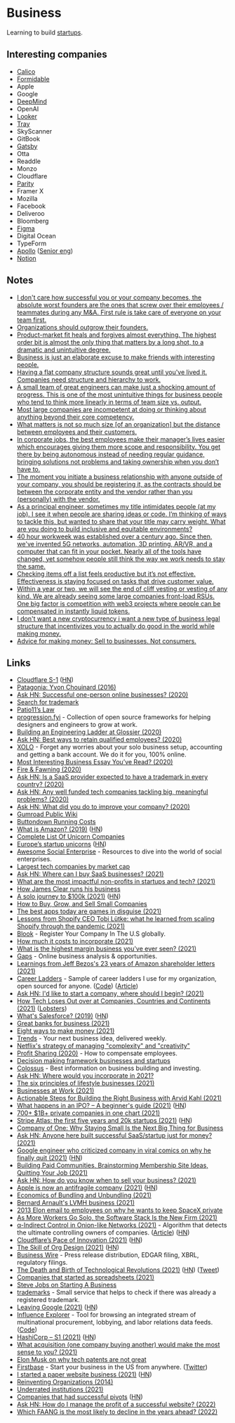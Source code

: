 # Business

Learning to build [startups](startups/startups.md).

## Interesting companies

- [Calico](https://www.calicolabs.com/)
- [Formidable](https://formidable.com/careers/)
- Apple
- Google
- [DeepMind](https://deepmind.com/careers/jobs)
- OpenAI
- [Looker](https://www.parity.io/jobs/)
- [Tray](https://tray.io/careers)
- SkyScanner
- GitBook
- [Gatsby](https://www.gatsbyjs.com/careers/)
- Otta
- Readdle
- Monzo
- Cloudflare
- [Parity](https://www.parity.io/jobs/)
- Framer X
- Mozilla
- Facebook
- Deliveroo
- Bloomberg
- [Figma](https://www.figma.com/careers/)
- Digital Ocean
- TypeForm
- [Apollo](https://www.apollographql.com/careers/) ([Senior eng](https://www.apollographql.com/careers/positions/#Senior-Backend-Software-Engineer:b8ec842e-e79a-455e-a665-b312892d946e))
- [Notion](https://www.notion.so/Work-at-Notion-e7aeb157238a4603a2964b28c646f07f)

## Notes

- [I don't care how successful you or your company becomes, the absolute worst founders are the ones that screw over their employees / teammates during any M&A. First rule is take care of everyone on your team first.](https://twitter.com/ajt/status/1379303139870961666)
- [Organizations should outgrow their founders.](https://twitter.com/joshsimmons/status/1379326794373898242)
- [Product-market fit heals and forgives almost everything. The highest order bit is almost the only thing that matters by a long shot, to a dramatic and unintuitive degree.](https://twitter.com/visakanv/status/1382128300189839360)
- [Business is just an elaborate excuse to make friends with interesting people.](https://twitter.com/awilkinson/status/1390741017079422979)
- [Having a flat company structure sounds great until you've lived it. Companies need structure and hierarchy to work.](https://twitter.com/iamharaldur/status/1395084530609004549)
- [A small team of great engineers can make just a shocking amount of progress. This is one of the most unintuitive things for business people who tend to think more linearly in terms of team size vs. output.](https://twitter.com/jaltma/status/1395479778346426372)
- [Most large companies are incompetent at doing or thinking about anything beyond their core competency.](https://twitter.com/austin_rief/status/1397526266442625032)
- [What matters is not so much size [of an organization] but the distance between employees and their customers.](https://twitter.com/johnmaeda/status/1422510958195482630)
- [In corporate jobs, the best employees make their manager’s lives easier which encourages giving them more scope and responsibility. You get there by being autonomous instead of needing regular guidance, bringing solutions not problems and taking ownership when you don’t have to.](https://twitter.com/Carnage4Life/status/1408423307494400004)
- [The moment you initiate a business relationship with anyone outside of your company, you should be registering it, as the contracts should be between the corporate entity and the vendor rather than you (personally) with the vendor.](https://www.reddit.com/r/SaaS/comments/oz8m6m/registering_a_company/)
- [As a principal engineer, sometimes my title intimidates people (at my job). I see it when people are sharing ideas or code. I’m thinking of ways to tackle this, but wanted to share that your title may carry weight. What are you doing to build inclusive and equitable environments?](https://twitter.com/bryanl/status/1441441208321069060)
- [40 hour workweek was established over a century ago. Since then, we've invented 5G networks, automation, 3D printing, AR/VR, and a computer that can fit in your pocket. Nearly all of the tools have changed, yet somehow people still think the way we work needs to stay the same.](https://twitter.com/stephsmithio/status/1433939023278456833)
- [Checking items off a list feels productive but it’s not effective. Effectiveness is staying focused on tasks that drive customer value.](https://twitter.com/techgirl1908/status/1462104303959695366)
- [Within a year or two, we will see the end of cliff vesting or vesting of any kind. We are already seeing some large companies front-load RSUs. One big factor is competition with web3 projects where people can be compensated in instantly liquid tokens.](https://twitter.com/sriramk/status/1463977494667620352)
- [I don't want a new cryptocurrency i want a new type of business legal structure that incentivizes you to actually do good in the world while making money.](https://twitter.com/mollyfmielke/status/1472231100487323652)
- [Advice for making money: Sell to businesses. Not consumers.](https://twitter.com/JamesonCamp/status/1472990210422194186)

## Links

- [Cloudflare S-1](https://www.sec.gov/Archives/edgar/data/1477333/000119312519222176/d735023ds1.htm) ([HN](https://news.ycombinator.com/item?id=20706702))
- [Patagonia: Yvon Chouinard (2016)](https://overcast.fm/+Ht3pSUGdQ)
- [Ask HN: Successful one-person online businesses? (2020)](https://news.ycombinator.com/item?id=22858035)
- [Search for trademark](https://www.gov.uk/search-for-trademark)
- [Patio11’s Law](https://secondbreakfast.co/patio11-s-law)
- [progression.fyi](https://www.progression.fyi/) - Collection of open source frameworks for helping designers and engineers to grow at work.
- [Building an Engineering Ladder at Glossier (2020)](https://medium.com/glossier/building-an-engineering-ladder-at-glossier-e7fc3a390695)
- [Ask HN: Best ways to retain qualified employees? (2020)](https://news.ycombinator.com/item?id=23746156)
- [XOLO](https://www.xolo.io/) - Forget any worries about your solo business setup, accounting and getting a bank account. We do it for you, 100% online.
- [Most Interesting Business Essay You’ve Read? (2020)](https://kscarrott.com/biz-essays/)
- [Fire & Fawning (2020)](https://www.profgalloway.com/fire-fawning)
- [Ask HN: Is a SaaS provider expected to have a trademark in every country? (2020)](https://news.ycombinator.com/item?id=24195375)
- [Ask HN: Any well funded tech companies tackling big, meaningful problems? (2020)](https://news.ycombinator.com/item?id=24408324)
- [Ask HN: What did you do to improve your company? (2020)](https://news.ycombinator.com/item?id=24398077)
- [Gumroad Public Wiki](https://www.notion.so/Public-Wiki-72663c59ed5a432a9d52accafd8f166e)
- [Buttondown Running Costs](https://www.notion.so/Running-Costs-f29729ded5494272947f656440967cbf)
- [What is Amazon? (2019)](https://zackkanter.com/2019/03/13/what-is-amazon/) ([HN](https://news.ycombinator.com/item?id=24878422))
- [Complete List Of Unicorn Companies](https://www.cbinsights.com/research-unicorn-companies)
- [Europe’s startup unicorns](https://sifted.eu/rankings/european-unicorn-startups) ([HN](https://news.ycombinator.com/item?id=25185528))
- [Awesome Social Enterprise](https://github.com/RayBB/awesome-social-enterprise) - Resources to dive into the world of social enterprises.
- [Largest tech companies by market cap](https://companiesmarketcap.com/tech/largest-tech-companies-by-market-cap/)
- [Ask HN: Where can I buy SaaS businesses? (2021)](https://news.ycombinator.com/item?id=25817871)
- [What are the most impactful non-profits in startups and tech? (2021)](https://twitter.com/schlaf/status/1357413874291662848)
- [How James Clear runs his business](https://twitter.com/lexpaval/status/1359834580539371520)
- [A solo journey to $100k (2021)](https://draculatheme.com/pro/journey) ([HN](https://news.ycombinator.com/item?id=26262989))
- [How to Buy, Grow, and Sell Small Companies](https://www.microacquisitions.com/how-to-buy-small-companies)
- [The best apps today are games in disguise (2021)](https://twitter.com/Tocelot/status/1370771791891861515)
- [Lessons from Shopify CEO Tobi Lütke: what he learned from scaling Shopify through the pandemic (2021)](https://calacanis.com/2021/03/18/lessons-from-shopify-ceo-tobi-lutke-what-he-learned-from-scaling-shopify-through-the-pandemic-this-week-in-startups-blog/)
- [Blook](https://www.blook.io/) - Register Your Company In The U.S globally.
- [How much it costs to incorporate (2021)](https://twitter.com/JoshWComeau/status/1377336821961654279)
- [What is the highest margin business you've ever seen? (2021)](https://twitter.com/businessbarista/status/1378827193422393355)
- [Gaps](https://gaps.com/) - Online business analysis & opportunities.
- [Learnings from Jeff Bezos's 23 years of Amazon shareholder letters (2021)](https://twitter.com/sumitgrrg/status/1381227286238666752)
- [Career Ladders](https://career-ladders.dev/) - Sample of career ladders I use for my organization, open sourced for anyone. ([Code](https://github.com/sdras/career-ladders)) ([Article](https://css-tricks.com/the-importance-of-career-laddering/))
- [Ask HN: I'd like to start a company, where should I begin? (2021)](https://news.ycombinator.com/item?id=26869271)
- [How Tech Loses Out over at Companies, Countries and Continents (2021)](https://berthub.eu/articles/posts/how-tech-loses-out/) ([Lobsters](https://lobste.rs/s/iz5vhn/how_tech_loses_out_over_at_companies))
- [What's Salesforce? (2019)](https://retool.com/blog/salesforce-for-engineers/) ([HN](https://news.ycombinator.com/item?id=27016600))
- [Great banks for business (2021)](https://twitter.com/mjackson/status/1393298475970744324)
- [Eight ways to make money (2021)](https://twitter.com/lennysan/status/1392862308951498754)
- [Trends](https://trends.co/) - Your next business idea, delivered weekly.
- [Netflix's strategy of managing "complexity" and "creativity"](https://twitter.com/TrungTPhan/status/1395389066703622145)
- [Profit Sharing (2020)](https://paul.copplest.one/blog/profit-sharing.html) - How to compensate employees.
- [Decision making framework businesses and startups](https://paul.copplest.one/levels/business.html#general)
- [Colossus](https://www.joincolossus.com/) - Best information on business building and investing.
- [Ask HN: Where would you incorporate in 2021?](https://news.ycombinator.com/item?id=27288453)
- [The six principles of lifestyle businesses (2021)](https://blog.alexmaccaw.com/the-six-principles-of-lifestyle-businesses/)
- [Businesses at Work (2021)](https://www.okta.com/sites/default/files/2021-03/Businesses-at-Work-2021.pdf)
- [Actionable Steps for Building the Right Business with Arvid Kahl (2021)](https://www.indiehackers.com/podcast/212-arvid-kahl)
- [What happens in an IPO? – A beginner's guide (2021)](https://www.simplanations.in/p/ipo-1) ([HN](https://news.ycombinator.com/item?id=27538095))
- [700+ $1B+ private companies in one chart (2021)](https://twitter.com/ekmokaya/status/1409007634246770689)
- [Stripe Atlas: the first five years and 20k startups (2021)](https://stripe.com/blog/atlas-first-five-years) ([HN](https://news.ycombinator.com/item?id=27700804))
- [Company of One: Why Staying Small Is the Next Big Thing for Business](https://www.indiebound.org/book/9780358213253)
- [Ask HN: Anyone here built successful SaaS/startup just for money? (2021)](https://news.ycombinator.com/item?id=27853352)
- [Google engineer who criticized company in viral comics on why he finally quit (2021)](https://mashable.com/article/google-engineer-manu-cornet-comics-critique) ([HN](https://news.ycombinator.com/item?id=27841963))
- [Building Paid Communities, Brainstorming Membership Site Ideas, Quitting Your Job (2021)](https://open.spotify.com/episode/6da18PQNxzswKkS98y2Qqk?si=zC372HhSQoaCNe0YCf_KJw)
- [Ask HN: How do you know when to sell your business? (2021)](https://news.ycombinator.com/item?id=27979749)
- [Apple is now an antifragile company (2021)](https://tidbits.com/2021/07/30/apple-is-now-an-antifragile-company/) ([HN](https://news.ycombinator.com/item?id=28030327))
- [Economics of Bundling and Unbundling (2021)](https://matt-rickard.com/bundling-unbundling-economics/)
- [Bernard Arnault's LVMH business (2021)](https://twitter.com/TrungTPhan/status/1421496101295722498)
- [2013 Elon email to employees on why he wants to keep SpaceX private](https://twitter.com/TrungTPhan/status/1433992813444669445)
- [As More Workers Go Solo, the Software Stack Is the New Firm (2021)](https://future.a16z.com/solo-workers-software-stack/)
- [α-Indirect Control in Onion-like Networks (2021)](https://arxiv.org/abs/2109.07181v2) - Algorithm that detects the ultimate controlling owners of companies. ([Article](https://www.skoltech.ru/en/2021/09/new-tool-reveals-ultimate-owners-of-companies/)) ([HN](https://news.ycombinator.com/item?id=28688906))
- [Cloudflare’s Pace of Innovation (2021)](https://blog.cloudflare.com/the-secret-to-cloudflare-pace-of-innovation/) ([HN](https://news.ycombinator.com/item?id=28943970))
- [The Skill of Org Design (2021)](https://commoncog.com/blog/org-design-skill/) ([HN](https://news.ycombinator.com/item?id=28772033))
- [Business Wire](https://www.businesswire.com/portal/site/home/) - Press release distribution, EDGAR filing, XBRL, regulatory filings.
- [The Death and Birth of Technological Revolutions (2021)](https://stratechery.com/2021/the-death-and-birth-of-technological-revolutions/) ([HN](https://news.ycombinator.com/item?id=28839424)) ([Tweet](https://twitter.com/gordonbrander/status/1447975083469803523))
- [Companies that started as spreadsheets (2021)](https://twitter.com/stephsmithio/status/1448784835477008396)
- [Steve Jobs on Starting A Business](https://www.youtube.com/watch?v=kwkGX-PlTxs)
- [trademarks](https://github.com/Denchick/trademarks) - Small service that helps to check if there was already a registered trademark.
- [Leaving Google (2021)](https://jayconrod.com/posts/122/leaving-google) ([HN](https://news.ycombinator.com/item?id=28965282))
- [Influence Explorer](https://techinquiry.org/explorer/) - Tool for browsing an integrated stream of multinational procurement, lobbying, and labor relations data feeds. ([Code](https://gitlab.com/tech-inquiry/InfluenceExplorer))
- [HashiCorp – S1 (2021)](https://www.sec.gov/Archives/edgar/data/1720671/000119312521319849/d205906ds1.htm) ([HN](https://news.ycombinator.com/item?id=29110444))
- [What acquisition (one company buying another) would make the most sense to you? (2021)](https://twitter.com/patrick_oshag/status/1457060774178918406)
- [Elon Musk on why tech patents are not great](https://twitter.com/manishm/status/1462179343925346307)
- [Firstbase](https://www.firstbase.io/) - Start your business in the US from anywhere. ([Twitter](https://twitter.com/tryfirstbase))
- [I started a paper website business (2021)](https://daily.tinyprojects.dev/paper_website) ([HN](https://news.ycombinator.com/item?id=29550812))
- [Reinventing Organizations (2014)](https://www.youtube.com/watch?v=gcS04BI2sbk)
- [Underrated institutions (2021)](https://twitter.com/krishnanrohit/status/1474660982819590147)
- [Companies that had successful pivots](https://github.com/fikrikarim/companies-with-successful-pivot) ([HN](https://news.ycombinator.com/item?id=29746370))
- [Ask HN: How do I manage the profit of a successful website? (2022)](https://news.ycombinator.com/item?id=29779944)
- [Which FAANG is the most likely to decline in the years ahead? (2022)](https://news.ycombinator.com/item?id=29785046)
